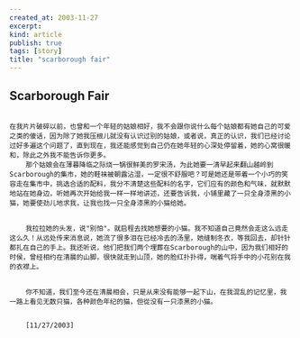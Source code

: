 ```yaml
---
created_at: 2003-11-27
excerpt: 
kind: article
publish: true
tags: [story]
title: "scarborough fair"
---
```


## Scarborough Fair

                                                                                                                                                                                                                                                                                                            在我片片破碎以前，也曾和一个年轻的姑娘相好，我不会跟你说什么每个姑娘都有她自己的可爱之类的傻话，因为除了她我压根儿就没有认识过别的姑娘，或者说，真正的认识，我们已经讨论过好多遍这个问题了，直到现在，我还能感觉到自己仍在她年轻的心深处停留着，她的心窝很暖和，除此之外我不能告诉你更多。                                                                                                                                                                                                                                                                                                                                                              
        那个姑娘会在薄暮降临之际烧一锅很鲜美的罗宋汤，为此她要一清早起来翻山越岭到Scarborough的集市，她的鞋袜被朝露沾湿，一定很不舒服吧？可是她还是带着一个小巧的笑容走在集市中，挑选合适的配料，我分不清楚这些配料的名字，它们应有的颜色和气味，就默默地站在她身边，听她再次开始给我一样一样地讲述，还要告诉我，小铺里藏了一只全身漆黑的小猫，她要使劲儿地求我，让我也找一只全身漆黑的小猫给她。                                                                                                
                                                                                                                                                                      
                                                                                                                                                                      
        我拉拉她的头发，说"别怕"。就启程去找她想要的小猫。我不知道自己竟然会走这么远走这么久！从远处传来消息说，她流了很多泪在已经冷去的汤里，她缝制冬衣，等我回去，却针针都扎在自己的手上。我还听说，他们把我们两个埋葬在Scarborough的山中，因为我们相好的时侯，曾经相约在清晨的山脚，很快就走到山顶，她的脸红扑扑得，喘着气将手中的小花别在我的衣襟上。                                                                                                                                        
                                                                                                                              
                                                                                                                                                                      
        你不知道，我们至今还在清晨相会，只是从来没有能够一起下山，在我混乱的记忆里，我一路上看见无数只猫，各种颜色年纪的猫，但從没有一只漆黑的小猫。                  
                  

        [11/27/2003]
